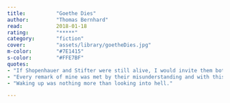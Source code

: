 ```yaml
---
title:          "Goethe Dies"
author:         "Thomas Bernhard"
read:           2018-01-18
rating:         "*****"
category:       "fiction"
cover:          "assets/library/goetheDies.jpg"
m-color:        "#7E1415"
s-color:        "#FFE7BF"
quotes:
- "If Shopenhauer and Stifter were still alive, I would invite them both along with Wittgenstein, but Shopenhauer and Stifter are no longer alive, so I will only invite Wittgenstein. And when I think of it just now, thus said Goethe at the window, with his right hand supported by his cane, Wittgenstein is the greatest of all."
- "Every remark of mine was met by their misunderstanding and with this misunderstanding their assiduous vulgarity. Thus over the decades I have said less and less and finally nothing more, and their lectures have become evermore ruthless."
- "Waking up was nothing more than looking into hell."

---
```

